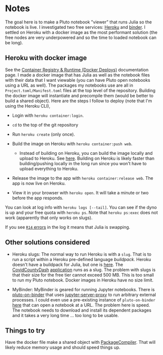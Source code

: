 # Notes

The goal here is to make a Pluto notebook "viewer" that runs Julia so the notebook is live. I investigated two free services: [Heroku](http://heroku.com/) and [binder](https://mybinder.org). I settled on Heroku with a docker image as the most performant solution (the free nodes are very underpowered and so the time to loaded notebook can be long).

## Heroku with docker image

See the [Container Registry & Runtime (Docker Deploys)](https://devcenter.heroku.com/articles/container-registry-and-runtime) documentation page. I made a docker image that has Julia as well as the notebook files with their data that I want viewable (you can have Pluto open notebooks using a URL as well). The packages my notebooks use are all in `Project.toml/Manifest.toml` files at the top level of the repository. Building the docker image will instantiate and precompile them (would be better to build a shared object). Here are the steps I follow to deploy (note that I'm using the Heroku CLI),

- Login with `heroku container:login`.

- `cd` to the top of the git repository

- Run `heroku create` (only once).

- Build the image on Heroku with `heroku container:push web`.

    - Instead of building on Heroku, you can build the image locally and upload to Heroku. See [here](https://devcenter.heroku.com/articles/container-registry-and-runtime#pushing-an-existing-image). Building on Heroku is likely faster than building/pushing locally in the long run since you won't have to upload everything to Heroku.

- Release the image to the app with `heroku container:release web`. The app is now live on Heroku.

- View it in your browser with `heroku open`. It will take a minute or two before the app responds.

You can look at log info with `heroku logs [--tail]`. You can see if the dyno is up and your free quota with `heroku ps`. Note that `heroku ps:exec` does not work (apparently that only works on slugs).

If you see [`R14` errors](https://devcenter.heroku.com/articles/error-codes#r14-memory-quota-exceeded) in the log it means that Julia is swapping.

## Other solutions considered

- Heroku slugs: The normal way to run Heroku is with a `slug`. That is to run a script within a Heroku pre-defined language *buildpack*. Heroku doesn't have a buildpack for Julia, but one is [here](https://github.com/mbauman/heroku-buildpack-julia). The [CovidCountyDash](http://covid-county-dash.herokuapp.com) [application](https://github.com/mbauman/CovidCountyDash.jl) runs as a slug. The problem with slugs is that their size for the free tier cannot exceed 500 MB. This is too small to run my Pluto notebook. Docker images in Heroku have no size limit.

- MyBinder: MyBinder is geared for running Jupyter notebooks. There is [pluto-on-binder](https://github.com/fonsp/pluto-on-binder) that uses [jupyter-server-proxy](https://jupyter-server-proxy.readthedocs.io/en/latest/) to run arbitrary external processes. I could even use a pre-existing instance of `pluto-on-binder` [here](https://pluto-on-binder.glitch.me) that can open a notebook at a URL. The problem here is speed. The notebook needs to download and install its dependent packages and it takes a very long time ... too long to be usable.

## Things to try

Have the docker file make a shared object with [PackageCompiler](https://github.com/JuliaLang/PackageCompiler.jl). That will likely reduce memory usage and should speed things up.
